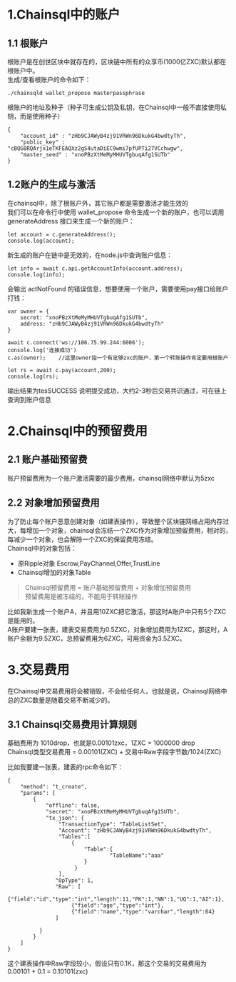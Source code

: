 # 1.Chainsql中的账户

## 1.1 根账户
根账户是在创世区块中就存在的，区块链中所有的众享币(1000亿ZXC)默认都在根账户中。<br>
生成/查看根账户的命令如下：
```
./chainsqld wallet_propose masterpassphrase
```
根账户的地址及种子（种子可生成公钥及私钥，在Chainsql中一般不直接使用私钥，而是使用种子）
```
{
    "account_id" : "zHb9CJAWyB4zj91VRWn96DkukG4bwdtyTh",
    "public_key" : "cBQG8RQArjx1eTKFEAQXz2gS4utaDiEC9wmi7pfUPTi27VCchwgw",
    "master_seed" : "xnoPBzXtMeMyMHUVTgbuqAfg1SUTb"
}
```

## 1.2账户的生成与激活
在chainsql中，除了根账户外，其它账户都是需要激活才能生效的<br>
我们可以在命令行中使用 wallet_propose 命令生成一个新的账户，也可以调用 generateAddress 接口来生成一个新的账户：
```
let account = c.generateAddress();
console.log(account);
```
新生成的账户在链中是无效的，在node.js中查询账户信息：
```
let info = await c.api.getAccountInfo(account.address);
console.log(info);
```
会输出 actNotFound 的错误信息，想要使用一个账户，需要使用pay接口给账户打钱：
```
var owner = {
	secret: "xnoPBzXtMeMyMHUVTgbuqAfg1SUTb",
	address: "zHb9CJAWyB4zj91VRWn96DkukG4bwdtyTh"	
}

await c.connect('ws://106.75.99.244:6006');
console.log('连接成功')
c.as(owner);    //这里owner指一个有足够zxc的账户，第一个转账操作肯定要用根账户
		
let rs = await c.pay(account,200);
console.log(rs);
```
输出结果为tesSUCCESS 说明提交成功，大约2-3秒后交易共识通过，可在链上查询到账户信息

# 2.Chainsql中的预留费用
## 2.1 账户基础预留费
账户预留费用为一个账户激活需要的最少费用，chainsql网络中默认为5zxc<br>

## 2.2 对象增加预留费用
为了防止每个账户恶意创建对象（如建表操作），导致整个区块链网络占用内存过大，每增加一个对象，chainsql会冻结一个ZXC作为对象增加预留费用，相对的，每减少一个对象，也会解除一个ZXC的保留费用冻结。<br>
Chainsql中的对象包括：
- 原Ripple对象 Escrow,PayChannel,Offer,TrustLine
- Chainsql增加的对象Table

> Chainsql预留费用 = 账户基础预留费用 + 对象增加预留费用<br>
预留费用是被冻结的，不能用于转账操作

比如我新生成一个账户A，并且用10ZXC把它激活，那这时A账户中只有5个ZXC是能用的。<br>
A账户要建一张表，建表交易费用为0.5ZXC，对象增加费用为1ZXC，那这时，A账户余额为9.5ZXC，总预留费用为6ZXC，可用资金为3.5ZXC。

# 3.交易费用
在Chainsql中交易费用将会被销毁，不会给任何人，也就是说，Chainsql网络中总的ZXC数量是随着交易不断减少的。
## 3.1 Chainsql交易费用计算规则
基础费用为 1010drop，也就是0.00101zxc，1ZXC = 1000000 drop<br>
Chainsql类型交易费用 = 0.00101(ZXC) + 交易中Raw字段字节数/1024(ZXC)

比如我要建一张表，建表的rpc命令如下：
```
{
    "method": "t_create",
    "params": [
        {
            "offline": false,
            "secret": "xnoPBzXtMeMyMHUVTgbuqAfg1SUTb",
            "tx_json": {
                "TransactionType": "TableListSet",
                "Account": "zHb9CJAWyB4zj91VRWn96DkukG4bwdtyTh",
                "Tables":[
                    {
                        "Table":{
                                "TableName":"aaa"
                        }
                     }
                ],
               "OpType": 1,
               "Raw": [
                    {"field":"id","type":"int","length":11,"PK":1,"NN":1,"UQ":1,"AI":1},
                    {"field":"age","type":"int"},
					{"field":"name","type":"varchar","length":64}
               ]
		
          }
        }
    ]
}
```
这个建表操作中Raw字段较小，假设只有0.1K，那这个交易的交易费用为<br>
0.00101 + 0.1 = 0.10101(zxc)
